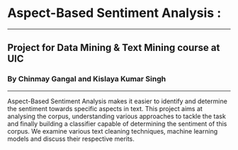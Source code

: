 # Aspect-Based Sentiment Analysis	:
----
## Project for Data Mining & Text Mining course at UIC
### By Chinmay Gangal and Kislaya Kumar Singh
---

Aspect-Based Sentiment Analysis makes it easier to identify and determine the sentiment towards specific aspects in text. 
This project aims at analysing the corpus, understanding various approaches to tackle the task and finally building a classifier capable of determining the sentiment of this corpus. 
We examine various text cleaning techniques, machine learning models and discuss their respective merits.

